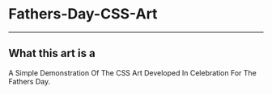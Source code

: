 # Fathers-Day-CSS-Art
 
---
## What this art is a
A Simple Demonstration Of The CSS Art Developed In Celebration For The Fathers Day.
